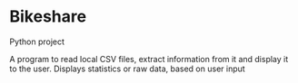 # Bikeshare
Python project

A program to read local CSV files, extract information from it and display it to the user.
Displays statistics or raw data, based on user input
